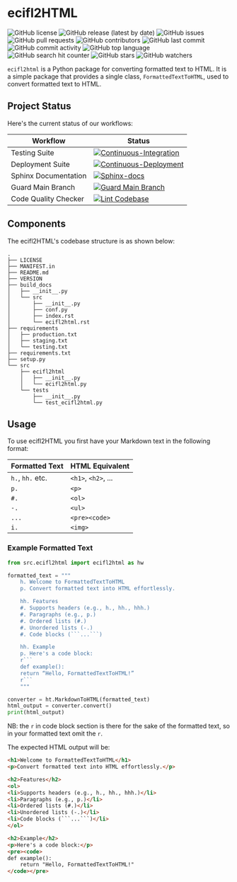 # ecifl2HTML

![GitHub license](https://img.shields.io/github/license/ec-intl/ecifl2html)
![GitHub release (latest by date)](https://img.shields.io/github/v/release/ec-intl/ecifl2html)
![GitHub issues](https://img.shields.io/github/issues/ec-intl/ecifl2html)
![GitHub pull requests](https://img.shields.io/github/issues-pr/ec-intl/ecifl2html)
![GitHub contributors](https://img.shields.io/github/contributors/ec-intl/ecifl2html)
![GitHub last commit](https://img.shields.io/github/last-commit/ec-intl/ecifl2html)
![GitHub commit activity](https://img.shields.io/github/commit-activity/m/ec-intl/ecifl2html)
![GitHub top language](https://img.shields.io/github/languages/top/ec-intl/ecifl2html)
![GitHub search hit counter](https://img.shields.io/github/search/ec-intl/ecifl2html/ecifl2html)
![GitHub stars](https://img.shields.io/github/stars/ec-intl/ecifl2html)
![GitHub watchers](https://img.shields.io/github/watchers/ec-intl/ecifl2html)

`ecifl2html` is a Python package for converting formatted text to HTML. It is a simple package that provides a single class, `FormattedTextToHTML`, used to convert formatted text to HTML.

## Project Status

Here's the current status of our workflows:

| Workflow                | Status |
|-------------------------|--------|
| Testing Suite  | [![Continuous-Integration](https://github.com/ec-intl/ecifl2html/actions/workflows/ci.yml/badge.svg)](https://github.com/ec-intl/ecifl2html/actions/workflows/ci.yml) |
| Deployment Suite | [![Continuous-Deployment](https://github.com/ec-intl/ecifl2html/actions/workflows/cd.yml/badge.svg)](https://github.com/ec-intl/ecifl2html/actions/workflows/cd.yml)|
| Sphinx Documentation           | [![Sphinx-docs](https://github.com/ec-intl/ecifl2html/actions/workflows/docs.yml/badge.svg)](https://github.com/ec-intl/ecifl2html/actions/workflows/docs.yml) |
| Guard Main Branch       | [![Guard Main Branch](https://github.com/ec-intl/ecifl2html/actions/workflows/guard.yml/badge.svg)](https://github.com/ec-intl/ecifl2html/actions/workflows/guard.yml) |
| Code Quality Checker    | [![Lint Codebase](https://github.com/ec-intl/ecifl2html/actions/workflows/super-linter.yml/badge.svg)](https://github.com/ec-intl/ecifl2html/actions/workflows/super-linter.yml) |

## Components

The ecifl2HTML's codebase structure is as shown below:

```plaintext
.
├── LICENSE
├── MANIFEST.in
├── README.md
├── VERSION
├── build_docs
│   ├── __init__.py
│   └── src
│       ├── __init__.py
│       ├── conf.py
│       ├── index.rst
│       └── ecifl2html.rst
├── requirements
│   ├── production.txt
│   ├── staging.txt
│   └── testing.txt
├── requirements.txt
├── setup.py
└── src
    ├── ecifl2html
    │   ├── __init__.py
    │   └── ecifl2html.py
    └── tests
        ├── __init__.py
        └── test_ecifl2html.py

```

## Usage

To use ecifl2HTML you first have your Markdown text in the following format:

| Formatted Text | HTML Equivalent |
|---------------|-------------|
| `h.`, `hh.` etc.   | `<h1>`, `<h2>`, ... |
| `p.`    | `<p>` |
| `#.`    | `<ol>` |
| `-.` | `<ul>` |
| ````...```` | `<pre><code>` |
| `i.` | `<img>` |

### Example Formatted Text

```python
from src.ecifl2html import ecifl2html as hw

formatted_text = """
    h. Welcome to FormattedTextToHTML
    p. Convert formatted text into HTML effortlessly.

    hh. Features
    #. Supports headers (e.g., h., hh., hhh.)
    #. Paragraphs (e.g., p.)
    #. Ordered lists (#.)
    #. Unordered lists (-.)
    #. Code blocks (```...```)

    hh. Example
    p. Here's a code block:
    r```
    def example():
    return “Hello, FormattedTextToHTML!”
    r```
    """

converter = ht.MarkdownToHTML(formatted_text)
html_output = converter.convert()
print(html_output)
```

NB: the `r` in code block section is there for the sake of the formatted text, so in your formatted text omit the `r`.

The expected HTML output will be:

```html
<h1>Welcome to FormattedTextToHTML</h1>
<p>Convert formatted text into HTML effortlessly.</p>

<h2>Features</h2>
<ol>
<li>Supports headers (e.g., h., hh., hhh.)</li>
<li>Paragraphs (e.g., p.)</li>
<li>Ordered lists (#.)</li>
<li>Unordered lists (-.)</li>
<li>Code blocks (```...```)</li>
</ol>

<h2>Example</h2>
<p>Here's a code block:</p>
<pre><code>
def example():
    return "Hello, FormattedTextToHTML!"
</code></pre>
```

